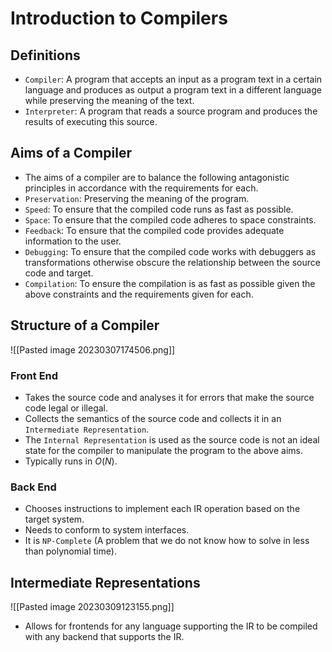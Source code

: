 # Introduction to Compilers

## Definitions
* `Compiler`: A program that accepts an input as a program text in a certain language and produces as output a program text in a different language while preserving the meaning of the text.
* `Interpreter`: A program that reads a source program and produces the results of executing this source.

## Aims of a Compiler
* The aims of a compiler are to balance the following antagonistic principles in accordance with the requirements for each.
* `Preservation`: Preserving the meaning of the program.
* `Speed`: To ensure that the compiled code runs as fast as possible.
* `Space`: To ensure that the compiled code adheres to space constraints.
* `Feedback`: To ensure that the compiled code provides adequate information to the user.
* `Debugging`: To ensure that the compiled code works with debuggers as transformations otherwise obscure the relationship between the source code and target.
* `Compilation`: To ensure the compilation is as fast as possible given the above constraints and the requirements given for each.

## Structure of a Compiler
![[Pasted image 20230307174506.png]]
### Front End
* Takes the source code and analyses it for errors that make the source code legal or illegal.
* Collects the semantics of the source code and collects it in an `Intermediate Representation`.
* The `Internal Representation` is used as the source code is not an ideal state for the compiler to manipulate the program to the above aims.
* Typically runs in $O(N)$.
### Back End
* Chooses instructions to implement each IR operation based on the target system.
* Needs to conform to system interfaces.
* It is `NP-Complete` (A problem that we do not know how to solve in less than polynomial time).

## Intermediate Representations
![[Pasted image 20230309123155.png]]
* Allows for frontends for any language supporting the IR to be compiled with any backend that supports the IR.

